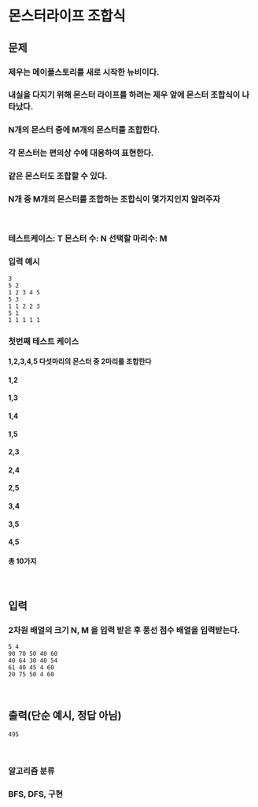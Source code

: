 # **몬스터라이프 조합식**

## **문제**
### 제우는 메이플스토리를 새로 시작한 뉴비이다. 
### 내실을 다지기 위해 몬스터 라이프를 하려는 제우 앞에 몬스터 조합식이 나타났다.
### N개의 몬스터 중에 M개의 몬스터를 조합한다.
### 각 몬스터는 편의상 수에 대응하여 표현한다.
### 같은 몬스터도 조합할 수 있다.
### N개 중 M개의 몬스터를 조합하는 조합식이 몇가지인지 알려주자
<br>

### 테스트케이스: T 몬스터 수: N 선택할 마리수: M

### 입력 예시

```
3
5 2
1 2 3 4 5
5 3
1 1 2 2 3
5 1
1 1 1 1 1
```

### 첫번째 테스트 케이스
#### 1,2,3,4,5 다섯마리의 몬스터 중 2마리를 조합한다
#### 1,2
#### 1,3
#### 1,4
#### 1,5
#### 2,3
#### 2,4
#### 2,5
#### 3,4
#### 3,5
#### 4,5
#### 총 10가지
<br>






## **입력**
### 2차원 배열의 크기 N, M 을 입력 받은 후 풍선 점수 배열을 입력받는다.
```
5 4
90 70 50 40 60
40 64 30 40 54
61 40 45 4 60
20 75 50 4 60
```
<br>

## **출력(단순 예시, 정답 아님)**
```
495
```
<br>


### 알고리즘 분류
### BFS, DFS, 구현
